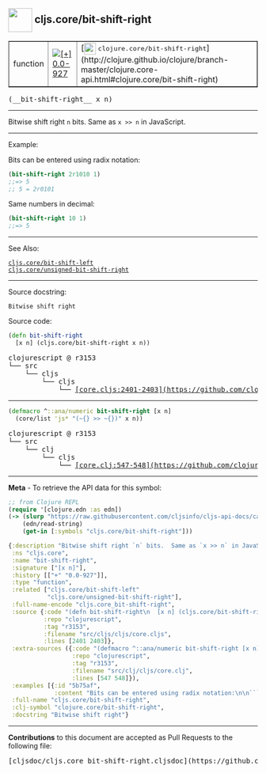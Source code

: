 ## <img width="48px" valign="middle" src="http://i.imgur.com/Hi20huC.png"> cljs.core/bit-shift-right

 <table border="1">
<tr>

<td>function</td>
<td><a href="https://github.com/cljsinfo/cljs-api-docs/tree/0.0-927"><img valign="middle" alt="[+] 0.0-927" src="https://img.shields.io/badge/+-0.0--927-lightgrey.svg"></a> </td>
<td>
[<img height="24px" valign="middle" src="http://i.imgur.com/1GjPKvB.png"> <samp>clojure.core/bit-shift-right</samp>](http://clojure.github.io/clojure/branch-master/clojure.core-api.html#clojure.core/bit-shift-right)
</td>
</tr>
</table>

 <samp>
(__bit-shift-right__ x n)<br>
</samp>

---

Bitwise shift right `n` bits.  Same as `x >> n` in JavaScript.

---

Example:

Bits can be entered using radix notation:

```clj
(bit-shift-right 2r1010 1)
;;=> 5
;; 5 = 2r0101
```

Same numbers in decimal:

```clj
(bit-shift-right 10 1)
;;=> 5
```

---

See Also:

[`cljs.core/bit-shift-left`](cljs.core_bit-shift-left.md)<br>
[`cljs.core/unsigned-bit-shift-right`](cljs.core_unsigned-bit-shift-right.md)<br>

---

Source docstring:

```
Bitwise shift right
```

Source code:

```clj
(defn bit-shift-right
  [x n] (cljs.core/bit-shift-right x n))
```

 <pre>
clojurescript @ r3153
└── src
    └── cljs
        └── cljs
            └── <ins>[core.cljs:2401-2403](https://github.com/clojure/clojurescript/blob/r3153/src/cljs/cljs/core.cljs#L2401-L2403)</ins>
</pre>


---

```clj
(defmacro ^::ana/numeric bit-shift-right [x n]
  (core/list 'js* "(~{} >> ~{})" x n))
```

 <pre>
clojurescript @ r3153
└── src
    └── clj
        └── cljs
            └── <ins>[core.clj:547-548](https://github.com/clojure/clojurescript/blob/r3153/src/clj/cljs/core.clj#L547-L548)</ins>
</pre>

---

__Meta__ - To retrieve the API data for this symbol:

```clj
;; from Clojure REPL
(require '[clojure.edn :as edn])
(-> (slurp "https://raw.githubusercontent.com/cljsinfo/cljs-api-docs/catalog/cljs-api.edn")
    (edn/read-string)
    (get-in [:symbols "cljs.core/bit-shift-right"]))
```

```clj
{:description "Bitwise shift right `n` bits.  Same as `x >> n` in JavaScript.",
 :ns "cljs.core",
 :name "bit-shift-right",
 :signature ["[x n]"],
 :history [["+" "0.0-927"]],
 :type "function",
 :related ["cljs.core/bit-shift-left"
           "cljs.core/unsigned-bit-shift-right"],
 :full-name-encode "cljs.core_bit-shift-right",
 :source {:code "(defn bit-shift-right\n  [x n] (cljs.core/bit-shift-right x n))",
          :repo "clojurescript",
          :tag "r3153",
          :filename "src/cljs/cljs/core.cljs",
          :lines [2401 2403]},
 :extra-sources ({:code "(defmacro ^::ana/numeric bit-shift-right [x n]\n  (core/list 'js* \"(~{} >> ~{})\" x n))",
                  :repo "clojurescript",
                  :tag "r3153",
                  :filename "src/clj/cljs/core.clj",
                  :lines [547 548]}),
 :examples [{:id "5b75af",
             :content "Bits can be entered using radix notation:\n\n```clj\n(bit-shift-right 2r1010 1)\n;;=> 5\n;; 5 = 2r0101\n```\n\nSame numbers in decimal:\n\n```clj\n(bit-shift-right 10 1)\n;;=> 5\n```"}],
 :full-name "cljs.core/bit-shift-right",
 :clj-symbol "clojure.core/bit-shift-right",
 :docstring "Bitwise shift right"}

```

---

__Contributions__ to this document are accepted as Pull Requests to the following file:

 <pre>
[cljsdoc/cljs.core_bit-shift-right.cljsdoc](https://github.com/cljsinfo/cljs-api-docs/blob/master/cljsdoc/cljs.core_bit-shift-right.cljsdoc)
</pre>

